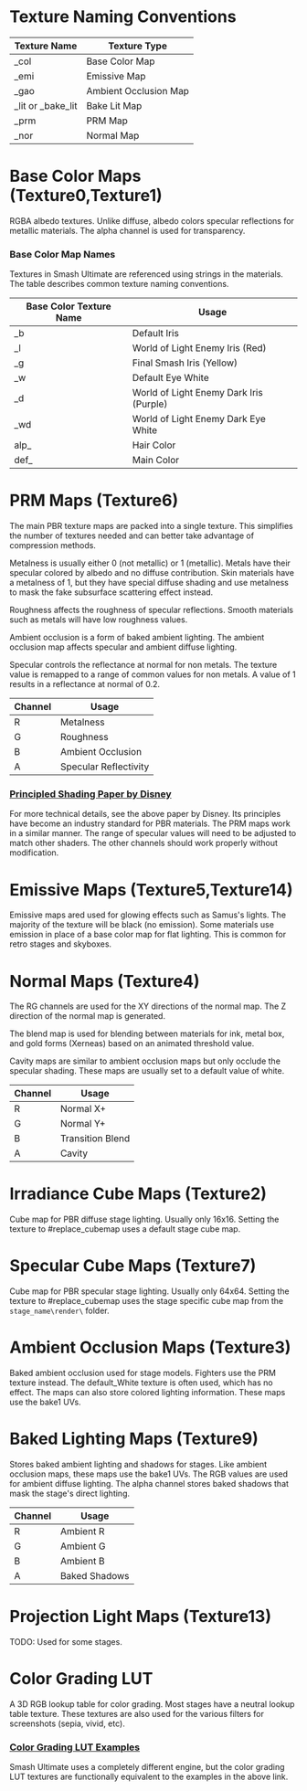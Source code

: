 # Texture Naming Conventions
| Texture Name | Texture Type |
| --- | --- |
| _col | Base Color Map |
| _emi | Emissive Map |
| _gao | Ambient Occlusion Map |
| _lit or _bake_lit | Bake Lit Map |
| _prm | PRM Map |
| _nor | Normal Map |

# Base Color Maps (Texture0,Texture1)
RGBA albedo textures. Unlike diffuse, albedo colors specular reflections for metallic materials.
The alpha channel is used for transparency.

### Base Color Map Names
Textures in Smash Ultimate are referenced using strings in the materials. The table describes common
texture naming conventions.

| Base Color Texture Name | Usage |
| --- | --- |
| _b | Default Iris |
| _l | World of Light Enemy Iris (Red) |
| _g | Final Smash Iris (Yellow) |
| _w | Default Eye White |
| _d | World of Light Enemy Dark Iris (Purple) |
| _wd | World of Light Enemy Dark Eye White |
| alp_ | Hair Color |
| def_ | Main Color |

# PRM Maps (Texture6)
The main PBR texture maps are packed into a single texture. This simplifies the number of textures
needed and can better take advantage of compression methods.

Metalness is usually either 0 (not metallic) or 1 (metallic). Metals have their specular colored by albedo and no diffuse contribution. 
Skin materials have a metalness of 1, but they have special diffuse shading and use metalness to mask the fake subsurface scattering effect instead.

Roughness affects the roughness of specular reflections. Smooth materials such as metals will have low roughness values.

Ambient occlusion is a form of baked ambient lighting. The ambient occlusion map affects specular and ambient diffuse lighting.

Specular controls the reflectance at normal for non metals. The texture value is remapped to a range
of common values for non metals. A value of 1 results in a reflectance at normal of 0.2.

| Channel | Usage |
| --- | --- |
| R | Metalness  |
| G | Roughness   |
| B | Ambient Occlusion |
| A | Specular Reflectivity |


### [Principled Shading Paper by Disney](https://disney-animation.s3.amazonaws.com/library/s2012_pbs_disney_brdf_notes_v2.pdf)
For more technical details, see the above paper by Disney. Its principles have become an industry standard for PBR materials. 
The PRM maps work in a similar manner. The range of specular values will need to be adjusted to match other shaders. 
The other channels should work properly without modification.

# Emissive Maps (Texture5,Texture14)
Emissive maps ared used for glowing effects such as Samus's lights. The majority of the texture will
be black (no emission). Some materials use emission in place of a base color map for flat lighting.
This is common for retro stages and skyboxes.

# Normal Maps (Texture4)
The RG channels are used for the XY directions of the normal map. The Z direction of the normal map
is generated.

The blend map is used for blending between materials for ink, metal box, and gold forms
(Xerneas) based on an animated threshold value.

Cavity maps are similar to ambient occlusion maps but only occlude the specular shading. These maps are usually set to a default value of white.

| Channel | Usage |
| --- | --- |
| R | Normal X+  |
| G | Normal Y+  |
| B | Transition Blend |
| A | Cavity |

# Irradiance Cube Maps (Texture2)
Cube map for PBR diffuse stage lighting. Usually only 16x16. Setting the texture to #replace_cubemap
uses a default stage cube map.

# Specular Cube Maps (Texture7)
Cube map for PBR specular stage lighting. Usually only 64x64. Setting the texture to #replace_cubemap
uses the stage specific cube map from the `stage_name\render\` folder.

# Ambient Occlusion Maps (Texture3)
Baked ambient occlusion used for stage models. Fighters use the PRM texture instead. The default_White texture is often used, which has no
effect. The maps can also store colored lighting information. These maps use the bake1 UVs.

# Baked Lighting Maps (Texture9)
Stores baked ambient lighting and shadows for stages. Like ambient occlusion maps, these maps use the bake1 UVs. The RGB values are used for ambient diffuse lighting. The alpha channel stores baked shadows that
mask the stage's direct lighting.

| Channel | Usage |
| --- | --- |
| R | Ambient R  |
| G | Ambient G  |
| B | Ambient B |
| A | Baked Shadows |

# Projection Light Maps (Texture13)
TODO: Used for some stages. 

# Color Grading LUT
A 3D RGB lookup table for color grading. Most stages have a neutral lookup table texture. These
textures are also used for the various filters for screenshots (sepia, vivid, etc).

### [Color Grading LUT Examples](https://docs.unrealengine.com/en-us/Engine/Rendering/PostProcessEffects/UsingLUTs)
Smash Ultimate uses a completely different engine, but the color grading LUT textures are
functionally equivalent to the examples in the above link.  
